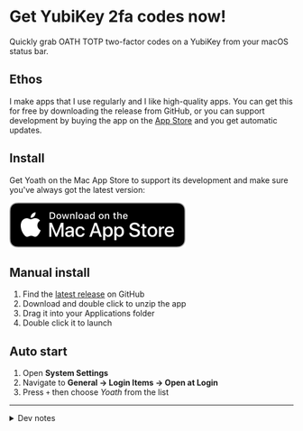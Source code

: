 # Get YubiKey 2fa codes now!

Quickly grab OATH TOTP two-factor codes on a YubiKey from your macOS status bar.

## Ethos

I make apps that I use regularly and I like high-quality apps.
You can get this for free by downloading the release from GitHub,
or you can support development by buying the app on the [App Store](https://r0b.url.lol/yoath)
and you get automatic updates.

## Install

Get Yoath on the Mac App Store to support its development and make sure you've always got the latest version:

[![Download on the Mac App Store](Assets/mac-app-store.svg)](https://r0b.url.lol/yoath)

## Manual install

1. Find the [latest release](https://github.com/robb-j/MiniYubiOath/releases) on GitHub
2. Download and double click to unzip the app
3. Drag it into your Applications folder
4. Double click it to launch

## Auto start

1. Open **System Settings**
2. Navigate to **General → Login Items → Open at Login**
3. Press `+` then choose _Yoath_ from the list

---

<details>
<summary>Dev notes</summary>

## Release

1. Ensure git is clean
2. Make sure [CHANGELOG.md](/CHANGELOG.md) is up to date
3. Update any documentation if needed
4. Bump the version and build in the xcode project
5. Commit those changes as `X.Y.Z`
6. Tag the commit as `vX.Y.Z`
7. **Product → Archive** then **Distribute app → Developer ID → Upload → ...**
8. Push the commit and tag to GitHub
9. Wait for the app to be notarised
10. Create a release from the tag, attach the notarised app and write the release notes

</details>